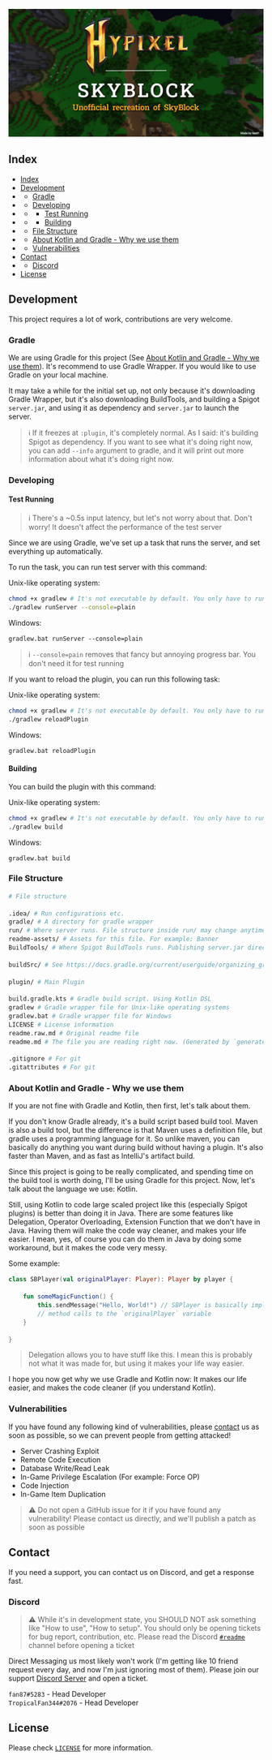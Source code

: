 
<!-- You shouldn't be editing this file! Edit `readme.raw.md` instead! -->


<!-- You shouldn't be editing this file! Edit `readme.raw.md` instead! -->


<!-- You shouldn't be editing this file! Edit `readme.raw.md` instead! -->


<!-- You shouldn't be editing this file! Edit `readme.raw.md` instead! -->


<!-- You shouldn't be editing this file! Edit `readme.raw.md` instead! -->


<!-- You shouldn't be editing this file! Edit `readme.raw.md` instead! -->


<!-- You shouldn't be editing this file! Edit `readme.raw.md` instead! -->


<!-- You shouldn't be editing this file! Edit `readme.raw.md` instead! -->


<!-- You shouldn't be editing this file! Edit `readme.raw.md` instead! -->


<!-- You shouldn't be editing this file! Edit `readme.raw.md` instead! -->

![Banner](readme-assets/banner.png)

## Index

 - [Index](#index)
 - [Development](#development)
 -  - [Gradle](#gradle)
 -  - [Developing](#developing)
 -  -  - [Test Running](#test-running)
 -  -  - [Building](#building)
 -  - [File Structure](#file-structure)
 -  - [About Kotlin and Gradle - Why we use them](#about-kotlin-and-gradle---why-we-use-them)
 -  - [Vulnerabilities](#vulnerabilities)
 - [Contact](#contact)
 -  - [Discord](#discord)
 - [License](#license)



## Development

This project requires a lot of work, contributions are very welcome.

### Gradle
We are using Gradle for this project
(See [About Kotlin and Gradle - Why we use them](#about-kotlin-and-gradle---why-we-use-them)). It's recommend to use
Gradle Wrapper. If you would like to use Gradle on your local machine.

It may take a while for the initial set up, not only because it's downloading Gradle Wrapper, but it's also downloading
BuildTools, and building a Spigot `server.jar`, and using it as dependency and `server.jar` to launch the server.

> ℹ If it freezes at `:plugin`, it's completely normal. As I said: it's building Spigot as dependency. If you want to
> see what it's doing right now, you can add `--info` argument to gradle, and it will print out more information
> about what it's doing right now.

### Developing
#### Test Running
> ℹ There's a ~0.5s input latency, but let's not worry about that. Don't worry! It doesn't affect the performance of
> the test server

Since we are using Gradle, we've set up a task that runs the server, and set everything up automatically.

To run the task, you can run test server with this command:

Unix-like operating system:
```sh
chmod +x gradlew # It's not executable by default. You only have to run it for the first time
./gradlew runServer --console=plain
```
Windows:
```batch
gradlew.bat runServer --console=plain
```

> ℹ `--console=pain` removes that fancy but annoying progress bar. You don't need it for test running


If you want to reload the plugin, you can run this following task:

Unix-like operating system:
```sh
chmod +x gradlew # It's not executable by default. You only have to run it for the first time
./gradlew reloadPlugin
```
Windows:
```batch
gradlew.bat reloadPlugin
```

#### Building
You can build the plugin with this command:

Unix-like operating system:
```sh
chmod +x gradlew # It's not executable by default. You only have to run it for the first time
./gradlew build
```
Windows:
```batch
gradlew.bat build
```

### File Structure
[//]: # (Using `sh` for comments syntax highlight)

```sh
# File structure

.idea/ # Run configurations etc.
gradle/ # A directory for gradle wrapper
run/ # Where server runs. File structure inside run/ may change anytime
readme-assets/ # Assets for this file. For example: Banner
BuildTools/ # Where Spigot BuildTools runs. Publishing server.jar directly is against EULA 

buildSrc/ # See https://docs.gradle.org/current/userguide/organizing_gradle_projects.html#sec:build_sources

plugin/ # Main Plugin

build.gradle.kts # Gradle build script. Using Kotlin DSL
gradlew # Gradle wrapper file for Unix-like operating systems
gradlew.bat # Gradle wrapper file for Windows
LICENSE # License information
readme.raw.md # Original readme file
readme.md # The file you are reading right now. (Generated by `generateReadMe` task)

.gitignore # For git
.gitattributes # For git
```

### About Kotlin and Gradle - Why we use them

If you are not fine with Gradle and Kotlin, then first, let's talk about them.

If you don't know Gradle already, it's a build script based build tool. Maven is also a build tool, but the difference
is that Maven uses a definition file, but gradle uses a programming language for it. So unlike maven, you can basically
do anything you want during build without having a plugin. It's also faster than Maven, and as fast as IntelliJ's
artifact build.

Since this project is going to be really complicated, and spending time on the build tool is worth doing, I'll be using
Gradle for this project. Now, let's talk about the language we use: Kotlin.

Still, using Kotlin to code large scaled project like this (especially Spigot plugins) is better than doing it in Java.
There are some features like Delegation, Operator Overloading, Extension Function that we don't have in Java. Having
them will make the code way cleaner, and makes your life easier. I mean, yes, of course you can do them in Java by doing
some workaround, but it makes the code very messy.

Some example:
```kt
class SBPlayer(val originalPlayer: Player): Player by player {
    
    fun someMagicFunction() {
        this.sendMessage("Hello, World!") // SBPlayer is basically implementing Player class, but actually proxied
        // method calls to the `originalPlayer` variable
    }
    
}
```
> Delegation allows you to have stuff like this. I mean this is probably not what it was made for, but using it makes
> your life way easier.

I hope you now get why we use Gradle and Kotlin now: It makes our life easier, and makes the code cleaner (if you
understand Kotlin).

### Vulnerabilities
If you have found any following kind of vulnerabilities, please [contact](#contact) us as soon as 
possible, so we can prevent people from getting attacked!

 - Server Crashing Exploit
 - Remote Code Execution
 - Database Write/Read Leak
 - In-Game Privilege Escalation (For example: Force OP)
 - Code Injection
 - In-Game Item Duplication

> ⚠️ Do not open a GitHub issue for it if you have found any vulnerability! Please contact us directly,
> and we'll publish a patch as soon as possible

## Contact
If you need a support, you can contact us on Discord, and get a response fast.

### Discord

> ⚠️ While it's in development state, you SHOULD NOT ask something like "How to use", "How to setup".
> You should only be opening tickets for bug report, contribution, etc.  Please read the Discord
> [`#readme`](https://discord.com/channels/964644300908531713/964644301491548162)
> channel before opening a ticket


Direct Messaging us most likely won't work (I'm getting like 10 friend request every day, and now I'm
just ignoring most of them). Please join our support [Discord Server](https://discord.gg/DTTV5uWewD)
and open a ticket.

`fan87#5283` - Head Developer<br>
`TropicalFan344#2076` - Head Developer


## License
Please check [`LICENSE`](LICENSE) for more information.

<!-- You shouldn't be editing this file! Edit `readme.raw.md` instead! -->


<!-- You shouldn't be editing this file! Edit `readme.raw.md` instead! -->


<!-- You shouldn't be editing this file! Edit `readme.raw.md` instead! -->


<!-- You shouldn't be editing this file! Edit `readme.raw.md` instead! -->


<!-- You shouldn't be editing this file! Edit `readme.raw.md` instead! -->


<!-- You shouldn't be editing this file! Edit `readme.raw.md` instead! -->


<!-- You shouldn't be editing this file! Edit `readme.raw.md` instead! -->


<!-- You shouldn't be editing this file! Edit `readme.raw.md` instead! -->


<!-- You shouldn't be editing this file! Edit `readme.raw.md` instead! -->


<!-- You shouldn't be editing this file! Edit `readme.raw.md` instead! -->
